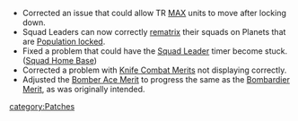 - Corrected an issue that could allow TR [MAX](../MAX.md) units
  to move after locking down.
- Squad Leaders can now correctly [rematrix](../Matrix.md) their
  squads on Planets that are [Population
  locked](../Population_lock.md).
- Fixed a problem that could have the [Squad
  Leader](../Squad_Leader.md) timer become stuck. ([Squad Home
  Base](../Squad_Home_Base.md))
- Corrected a problem with [Knife Combat
  Merits](../Hand_to_Hand.md) not displaying correctly.
- Adjusted the [Bomber Ace Merit](../Bomber_Ace.md) to progress
  the same as the [Bombardier Merit](</Bombardier_(Merit)>),
  as was originally intended.

[category:Patches](category:Patches.md)
